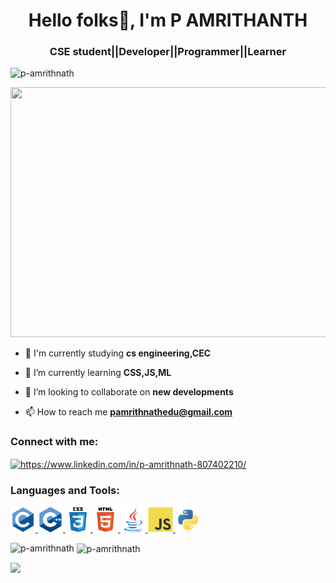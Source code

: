<h1 align="center">Hello folks👋, I'm P AMRITHANTH</h1>
<h3 align="center">CSE student||Developer||Programmer||Learner</h3>

<p align="left"> <img src="https://komarev.com/ghpvc/?username=p-amrithnath&label=Profile%20views&color=0e75b6&style=flat" alt="p-amrithnath" /> </p>
<img src="https://media4.giphy.com/media/xT9IgzoKnwFNmISR8I/giphy.gif?cid=ecf05e474354wcjozqn8ob305bosic9i8rzucfmoy4fh1j38&rid=giphy.gif&ct=g" height="400" width="800"  alt="">

- 🔭 I'm currently studying **cs engineering,CEC**

- 🌱 I’m currently learning **CSS,JS,ML**

- 👯 I’m looking to collaborate on **new developments**

- 📫 How to reach me **pamrithnathedu@gmail.com**

<h3 align="left">Connect with me:</h3>
<p align="left">
<a href="https://linkedin.com/in/https://www.linkedin.com/in/p-amrithnath-807402210/" target="blank"><img align="center" src="https://raw.githubusercontent.com/rahuldkjain/github-profile-readme-generator/master/src/images/icons/Social/linked-in-alt.svg" alt="https://www.linkedin.com/in/p-amrithnath-807402210/" height="30" width="40" /></a>
</p>

<h3 align="left">Languages and Tools:</h3>
<p align="left"> <a href="https://www.cprogramming.com/" target="_blank" rel="noreferrer"> <img src="https://raw.githubusercontent.com/devicons/devicon/master/icons/c/c-original.svg" alt="c" width="40" height="40"/> </a> <a href="https://www.w3schools.com/cpp/" target="_blank" rel="noreferrer"> <img src="https://raw.githubusercontent.com/devicons/devicon/master/icons/cplusplus/cplusplus-original.svg" alt="cplusplus" width="40" height="40"/> </a> <a href="https://www.w3schools.com/css/" target="_blank" rel="noreferrer"> <img src="https://raw.githubusercontent.com/devicons/devicon/master/icons/css3/css3-original-wordmark.svg" alt="css3" width="40" height="40"/> </a> <a href="https://www.w3.org/html/" target="_blank" rel="noreferrer"> <img src="https://raw.githubusercontent.com/devicons/devicon/master/icons/html5/html5-original-wordmark.svg" alt="html5" width="40" height="40"/> </a> <a href="https://www.java.com" target="_blank" rel="noreferrer"> <img src="https://raw.githubusercontent.com/devicons/devicon/master/icons/java/java-original.svg" alt="java" width="40" height="40"/> </a> <a href="https://developer.mozilla.org/en-US/docs/Web/JavaScript" target="_blank" rel="noreferrer"> <img src="https://raw.githubusercontent.com/devicons/devicon/master/icons/javascript/javascript-original.svg" alt="javascript" width="40" height="40"/> </a> <a href="https://www.python.org" target="_blank" rel="noreferrer"> <img src="https://raw.githubusercontent.com/devicons/devicon/master/icons/python/python-original.svg" alt="python" width="40" height="40"/> </a> </p>

<p><img align="left" src="https://github-readme-stats.vercel.app/api/top-langs?username=p-amrithnath&show_icons=true&locale=en&layout=compact" alt="p-amrithnath" /></p>

<p>&nbsp;<img align="center" src="https://github-readme-stats.vercel.app/api?username=p-amrithnath&show_icons=true&locale=en" alt="p-amrithnath" /></p>
<img src="https://media.giphy.com/media/VgCDAzcKvsR6OM0uWg/giphy.gif" width="100px">
